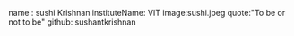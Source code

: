 name : sushi Krishnan
instituteName: VIT
image:sushi.jpeg
quote:"To be or not to be"
github: sushantkrishnan
